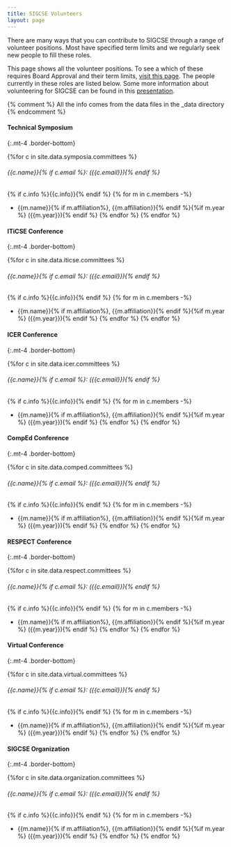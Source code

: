 ```yaml
---
title: SIGCSE Volunteers
layout: page 
---
```


There are many ways that you can contribute to SIGCSE through a range of volunteer positions. Most have specified term limits and we regularly seek new people to fill these roles.

This page shows all the volunteer positions. To see a which of these requires Board Approval and their term limits, [visit this page](../policies/approval.html). The people currently in these roles are listed below. Some more information about volunteering for SIGCSE can be found in this [presentation](../files/documents/pdfs/How%20to%20Volunteer%20with%20SIGCSE%202019.pdf).


{% comment %}
All the info comes from the data files in the \_data directory 
{% endcomment %}


#### Technical Symposium
{:.mt-4 .border-bottom}

{%for c in site.data.symposia.committees %}
###### {{c.name}}{% if c.email %}: ({{c.email}}){% endif %}
{% if c.info %}{{c.info}}{% endif %}
{% for m in c.members -%}
- {{m.name}}{% if m.affiliation%}, {{m.affiliation}}{% endif %}{%if m.year %} ({{m.year}}){% endif %}
{% endfor %}
{% endfor %}

#### ITiCSE Conference
{:.mt-4 .border-bottom}

{%for c in site.data.iticse.committees %}
###### {{c.name}}{% if c.email %}: ({{c.email}}){% endif %}
{% if c.info %}{{c.info}}{% endif %}
{% for m in c.members -%}
- {{m.name}}{% if m.affiliation%}, {{m.affiliation}}{% endif %}{%if m.year %} ({{m.year}}){% endif %}
{% endfor %}
{% endfor %}


#### ICER Conference
{:.mt-4 .border-bottom}

{%for c in site.data.icer.committees %}
###### {{c.name}}{% if c.email %}: ({{c.email}}){% endif %}
{% if c.info %}{{c.info}}{% endif %}
{% for m in c.members -%}
- {{m.name}}{% if m.affiliation%}, {{m.affiliation}}{% endif %}{%if m.year %} ({{m.year}}){% endif %}
{% endfor %}
{% endfor %}



#### CompEd Conference
{:.mt-4 .border-bottom}

{%for c in site.data.comped.committees %}
###### {{c.name}}{% if c.email %}: ({{c.email}}){% endif %}
{% if c.info %}{{c.info}}{% endif %}
{% for m in c.members -%}
- {{m.name}}{% if m.affiliation%}, {{m.affiliation}}{% endif %}{%if m.year %} ({{m.year}}){% endif %}
{% endfor %}
{% endfor %}

#### RESPECT Conference
{:.mt-4 .border-bottom}

{%for c in site.data.respect.committees %}
###### {{c.name}}{% if c.email %}: ({{c.email}}){% endif %}
{% if c.info %}{{c.info}}{% endif %}
{% for m in c.members -%}
- {{m.name}}{% if m.affiliation%}, {{m.affiliation}}{% endif %}{%if m.year %} ({{m.year}}){% endif %}
{% endfor %}
{% endfor %}


#### Virtual Conference
{:.mt-4 .border-bottom}

{%for c in site.data.virtual.committees %}
###### {{c.name}}{% if c.email %}: ({{c.email}}){% endif %}
{% if c.info %}{{c.info}}{% endif %}
{% for m in c.members -%}
- {{m.name}}{% if m.affiliation%}, {{m.affiliation}}{% endif %}{%if m.year %} ({{m.year}}){% endif %}
{% endfor %}
{% endfor %}



#### SIGCSE Organization
{:.mt-4 .border-bottom}

{%for c in site.data.organization.committees %}
###### {{c.name}}{% if c.email %}: ({{c.email}}){% endif %}
{% if c.info %}{{c.info}}{% endif %}
{% for m in c.members -%}
- {{m.name}}{% if m.affiliation%}, {{m.affiliation}}{% endif %}{%if m.year %} ({{m.year}}){% endif %}
{% endfor %}
{% endfor %}


